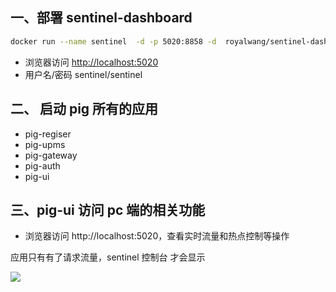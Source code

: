 ## 一、部署 sentinel-dashboard


```bash
docker run --name sentinel  -d -p 5020:8858 -d  royalwang/sentinel-dashboard:1.8.4
```



+ 浏览器访问 [http://localhost:5020](http://localhost:5020)
+ 用户名/密码 sentinel/sentinel



## 二、 启动 pig 所有的应用


+  pig-regiser 
+  pig-upms 
+  pig-gateway 
+  pig-auth 
+  pig-ui 



## 三、pig-ui 访问 pc 端的相关功能


+ 浏览器访问 http://localhost:5020，查看实时流量和热点控制等操作



应用只有有了请求流量，sentinel 控制台 才会显示



![](https://minio.pigx.top/oss/202312/1701844199.png)

